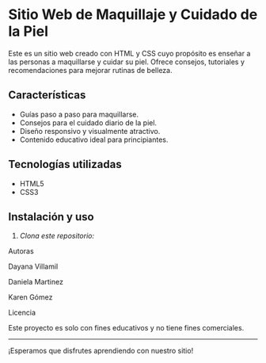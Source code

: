 # Sitio Web de Maquillaje y Cuidado de la Piel

Este es un sitio web creado con HTML y CSS cuyo propósito es enseñar a las personas a maquillarse y cuidar su piel. Ofrece consejos, tutoriales y recomendaciones para mejorar rutinas de belleza.

## Características

- Guías paso a paso para maquillarse.
- Consejos para el cuidado diario de la piel.
- Diseño responsivo y visualmente atractivo.
- Contenido educativo ideal para principiantes.

## Tecnologías utilizadas

- HTML5
- CSS3

## Instalación y uso

1. *Clona este repositorio:*
   
Autoras

Dayana Villamil

Daniela Martinez

Karen Gómez


Licencia

Este proyecto es solo con fines educativos y no tiene fines comerciales.


---

¡Esperamos que disfrutes aprendiendo con nuestro sitio!
